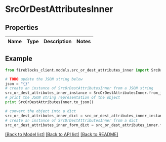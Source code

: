 # SrcOrDestAttributesInner


## Properties

Name | Type | Description | Notes
------------ | ------------- | ------------- | -------------

## Example

```python
from fireblocks_client.models.src_or_dest_attributes_inner import SrcOrDestAttributesInner

# TODO update the JSON string below
json = "{}"
# create an instance of SrcOrDestAttributesInner from a JSON string
src_or_dest_attributes_inner_instance = SrcOrDestAttributesInner.from_json(json)
# print the JSON string representation of the object
print SrcOrDestAttributesInner.to_json()

# convert the object into a dict
src_or_dest_attributes_inner_dict = src_or_dest_attributes_inner_instance.to_dict()
# create an instance of SrcOrDestAttributesInner from a dict
src_or_dest_attributes_inner_form_dict = src_or_dest_attributes_inner.from_dict(src_or_dest_attributes_inner_dict)
```
[[Back to Model list]](../README.md#documentation-for-models) [[Back to API list]](../README.md#documentation-for-api-endpoints) [[Back to README]](../README.md)


